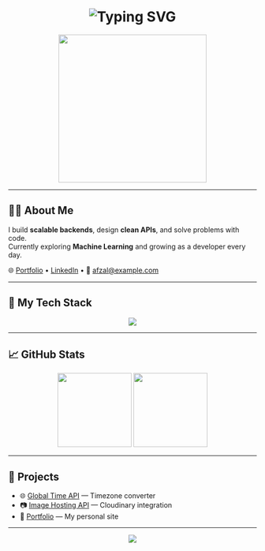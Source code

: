<h1 align="center">
  <img src="https://readme-typing-svg.demolab.com?font=Fira+Code&weight=500&size=26&pause=1000&color=36D1DC&center=true&vCenter=true&width=435&lines=Hi+%F0%9F%91%8B%2C+I'm+Afzal+Khan;Backend+Developer+%7C+ML+Learner;Problem+Solver+%7C+Tech+Enthusiast" alt="Typing SVG" />
</h1>

<p align="center">
  <img src="https://cdn.dribbble.com/users/1162077/screenshots/3848914/programmer.gif" width="300" />
</p>

---

## 👨‍💻 About Me
I build **scalable backends**, design **clean APIs**, and solve problems with code.  
Currently exploring **Machine Learning** and growing as a developer every day.  

🌐 [Portfolio](https://afzalkhan.dev) • [LinkedIn](https://linkedin.com/in/afzalkhan) • 📧 afzal@example.com

---

## 🧰 My Tech Stack
<div align="center">
  <img src="https://skillicons.dev/icons?i=python,django,flask,postgres,docker,linux,git,cloudinary" />
</div>

---

## 📈 GitHub Stats
<div align="center">
  <img src="https://github-readme-stats.vercel.app/api?username=afzalkhan&show_icons=true&theme=vue-dark&hide_border=true" height="150" />
  <img src="https://github-readme-stats.vercel.app/api/top-langs/?username=afzalkhan&layout=compact&theme=vue-dark&hide_border=true" height="150" />
</div>

---

## 🌟 Projects
- 🌐 [Global Time API](https://global-time-api.onrender.com/) — Timezone converter
- 📷 [Image Hosting API](https://github.com/afzalkhan/image-host-api) — Cloudinary integration
- 🧰 [Portfolio](https://afzalkhan.dev) — My personal site

---

<p align="center">
  <img src="https://capsule-render.vercel.app/api?type=waving&color=0:36D1DC,100:5B86E5&height=150&section=footer"/>
</p>
